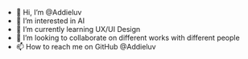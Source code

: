 - 👋 Hi, I’m @Addieluv
- 👀 I’m interested in AI
- 🌱 I’m currently learning UX/UI Design
- 💞️ I’m looking to collaborate on different works with different people 
- 📫 How to reach me on GitHub @Addieluv

<!---
Addieluv/Addieluv is a ✨ special ✨ repository because its `README.md` (this file) appears on your GitHub profile.
You can click the Preview link to take a look at your changes.
--->
